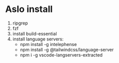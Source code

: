 # Aslo install

1. ripgrep
2. fzf
3. install build-essential
4. install language servers:
    - npm install -g intelephense
    - npm install -g @tailwindcss/language-server
    - npm i -g vscode-langservers-extracted
